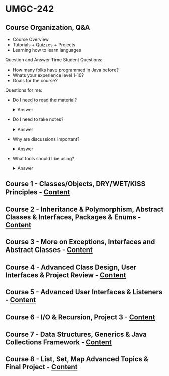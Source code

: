 # UMGC-242

## Course Organization, Q&A
- Course Overview
- Tutorials + Quizzes + Projects
- Learning how to learn languages

Question and Answer Time
Student Questions:
- How many folks have programmed in Java before? 
- Whats your experience level 1-10?
- Goals for the course?

Questions for me:
- Do I need to read the material?
    <details>
    <summary>Answer</summary>

    YES! Its an incredibly useful resource and the only way to pass the quizzes. 
    </details>
- Do I need to take notes? 
    <details>
    <summary>Answer</summary>

    I highly suggest you do and try coding along. 
    </details>
- Why are discussions important?
    <details>
    <summary>Answer</summary>

    They are extremely important, its your only chance to see other peoples answers to improve your own. 
    </details>
- What tools should I be using? 
    <details>
    <summary>Answer</summary>

    Any you wish but for Java I suggest either Eclipse or IntelliJ or Netbeans. I personally use Eclipse.
    </details>

## Course 1 - Classes/Objects, DRY/WET/KISS Principles - <a href="https://github.com/ludakhris/umgc-242/tree/master/course1" target="_blank">Content</a>
## Course 2 - Inheritance & Polymorphism, Abstract Classes & Interfaces, Packages & Enums - <a href="https://github.com/ludakhris/umgc-242/tree/master/course2" target="_blank">Content</a>
## Course 3 - More on Exceptions, Interfaces and Abstract Classes - <a href="https://github.com/ludakhris/umgc-242/tree/master/course3" target="_blank">Content</a>
## Course 4 - Advanced Class Design, User Interfaces & Project Review - <a href="https://github.com/ludakhris/umgc-242/tree/master/course4" target="_blank">Content</a>
## Course 5 - Advanced User Interfaces & Listeners - <a href="https://github.com/ludakhris/umgc-242/tree/master/course5" target="_blank">Content</a>
## Course 6 - I/O & Recursion, Project 3 - <a href="https://github.com/ludakhris/umgc-242/tree/master/course6" target="_blank">Content</a>
## Course 7 - Data Structures, Generics & Java Collections Framework - <a href="https://github.com/ludakhris/umgc-242/tree/master/course7" target="_blank">Content</a>
## Course 8 - List, Set, Map Advanced Topics & Final Project - <a href="https://github.com/ludakhris/umgc-242/tree/master/course8" target="_blank">Content</a>

